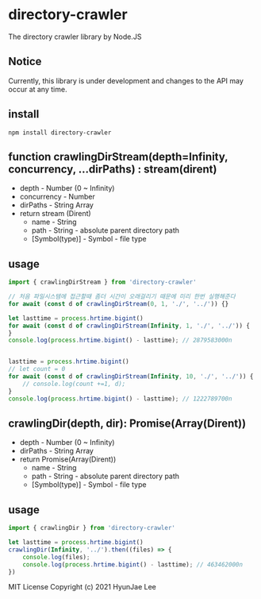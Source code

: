 # directory-crawler
The directory crawler library by Node.JS

## Notice
Currently, this library is under development and changes to the API may occur at any time. 

## install
```
npm install directory-crawler
```

## function crawlingDirStream(depth=Infinity, concurrency, ...dirPaths) : stream(dirent)
* depth - Number (0 ~ Infinity)
* concurrency - Number
* dirPaths - String Array
* return stream (Dirent)
    * name - String
    * path - String - absolute parent directory path
    * [Symbol(type)] - Symbol - file type


## usage
```js
import { crawlingDirStream } from 'directory-crawler'

// 처음 파일시스템에 접근할때 좀더 시간이 오래걸리기 때문에 미리 한번 실행해준다
for await (const d of crawlingDirStream(0, 1, './', '../')) {}

let lasttime = process.hrtime.bigint()
for await (const d of crawlingDirStream(Infinity, 1, './', '../')) {
}
console.log(process.hrtime.bigint() - lasttime); // 2879583000n


lasttime = process.hrtime.bigint()
// let count = 0
for await (const d of crawlingDirStream(Infinity, 10, './', '../')) {
    // console.log(count +=1, d);
}
console.log(process.hrtime.bigint() - lasttime); // 1222789700n
```

## crawlingDir(depth, dir): Promise(Array(Dirent))
* depth - Number (0 ~ Infinity)
* dirPaths - String Array
* return Promise(Array(Dirent))
    * name - String
    * path - String - absolute parent directory path
    * [Symbol(type)] - Symbol - file type

## usage
```js
import { crawlingDir } from 'directory-crawler'

let lasttime = process.hrtime.bigint()
crawlingDir(Infinity, '../').then((files) => {
    console.log(files);
    console.log(process.hrtime.bigint() - lasttime); // 463462000n
})
```
MIT License Copyright (c) 2021 HyunJae Lee